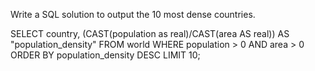 Write a SQL solution to output the 10 most dense countries.

SELECT country, (CAST(population as real)/CAST(area AS real)) AS "population_density"
FROM world
WHERE population > 0
AND area > 0
ORDER BY population_density DESC
LIMIT 10;